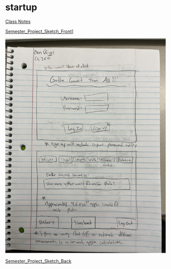 # startup

[Class Notes](https://github.com/StarLicker/startup/blob/main/Notes/notes.md)

[Semester_Project_Sketch_Front](Images\CS260_Project_Front.jpg)]

![test](Images\CS260_Project_Front.jpg "Semester_Project_Sketch_Front")

[Semester_Project_Sketch_Back](Images\CS260_Project_Back.jpg)
